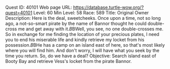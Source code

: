 Quest ID: 40101
Web page URL: https://database.turtle-wow.org/?quest=40101
Level: 60
Min Level: 58
Race: 589
Title: Original Owner
Description: Here is the deal, sweetcheeks. Once upon a time, not so long ago, a not-so-smart pirate by the name of Bannor thought he could double-cross me and get away with it.$B$BWell, you see, no one double-crosses me. So in exchange for me finding the location of your precious plates, I need you to end his miserable life and kindly retrieve my locket from his possession.$B$BHe has a camp on an island east of here, so that's most likely where you will find him. And don't worry, I will have what you seek by the time you return. So, do we have a deal?
Objective: Search island east of Booty Bay and retrieve Vess's locket from the pirate Bannor.
